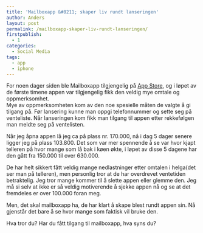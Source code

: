 ```yaml
---
title: 'Mailboxapp &#8211; skaper liv rundt lanseringen'
author: Anders
layout: post
permalink: /mailboxapp-skaper-liv-rundt-lanseringen/
firstpublish:
  - 1
categories:
  - Social Media
tags:
  - app
  - iphone
---
```

For noen dager siden ble Mailboxapp tilgjengelig på [App Store][1], og i løpet av de første timene appen var tilgjengelig fikk den veldig mye omtale og oppmerksomhet.  
Mye av oppmerksomheten kom av den noe spesielle måten de valgte å gi tilgang på. Før lansering kunne man oppgi telefonnummer og sette seg på venteliste. Når lanseringen kom fikk man tilgang til appen etter rekkefølgen man meldte seg på ventelisten.

Når jeg åpna appen lå jeg ca på plass nr. 170.000, nå i dag 5 dager senere ligger jeg på plass 103.800. Det som var mer spennende å se var hvor kjapt telleren på hvor mange som lå bak i køen økte, i løpet av disse 5 dagene har den gått fra 150.000 til over 630.000.

De har helt sikkert fått veldig mange nedlastninger etter omtalen i helga(det ser man på telleren), men personlig tror at de har overdrevet ventetiden betraktelig. Jeg tror mange kommer til å slette appen eller glemme den. Jeg må si selv at ikke er så veldig motiverende å sjekke appen nå og se at det fremdeles er over 100.000 foran meg.

Men, det skal mailboxapp ha, de har klart å skape blest rundt appen sin. Nå gjenstår det bare å se hvor mange som faktisk vil bruke den.

Hva tror du? Har du fått tilgang til mailboxapp, hva syns du?

 [1]: https://itunes.apple.com/us/app/mailbox/id576502633?mt=8 "Mailboxapp"